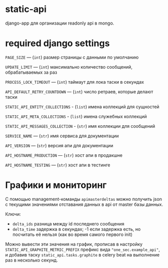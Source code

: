 static-api
==========
django-app для организации readonly api в mongo.


required django settings
========================
`PAGE_SIZE` — (`int`) размер страницы с данными по умолчанию

`UPDATE_LIMIT` — (`int`) максимально количество сообщений, обрабатываемых за раз

`PROCESS_LOCK_TIMEOUT` — (`int`) таймаут для лока таски в секундах

`API_DEFAULT_RETRY_COUNTDOWN` — (`int`) число ретраев, которые делают таски

`STATIC_API_ENTITY_COLLECTIONS`  - (`list`) имена коллекций для сущностей

`STATIC_API_META_COLLECTIONS` - (`list`) имена служебных коллекций

`STATIC_API_MESSAGES_COLLECTION` - (`str`) имя коллекции для сообщений

`SERVICE_NAME` — (`str`) имя сервиса для документации

`API_VERSION` — (`str`) версия апи для документации

`API_HOSTNAME_PRODUCTION` — (`str`) хост апи в продакшне

`API_HOSTNAME_TESTING` — (`str`) хост апи в тестинге


Графики и мониторинг
====================
С помощью management-команды `apimasterdeltas` можно получить json с текущими
значениями отставания данных в api от master базы данных.

Ключи:

  * `delta_ids` разница между id последнего сообщения
  * `delta_time` задержка в секундах; -1 если задержка есть,
  но посчитать её нельзя (как во время самого первого init)


Можно вывести эти значения на график, прописав в настройку
`STATIC_API_GRAPHITE_METRIC_PREFIX` префикс вида `"one_sec.example_api"`,
и добавив таску `static_api.tasks.graphite` в celery beat на выполнение
раз в несколько секунд.
